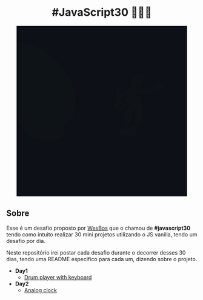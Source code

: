 <h1 align="center">#JavaScript30 👨🏽‍💻</h1>

<div align="center">
  <a href="https://storyset.com/"><img src=".github/Innovation.gif" /></a>
</div>

## Sobre
Esse é um desafio proposto por [WesBos](https://github.com/wesbos) que o chamou de **#javascript30** tendo como intuito realizar 30 mini projetos utilizando o JS vanilla, tendo um desafio por dia.

Neste repositório irei postar cada desafio durante o decorrer desses 30 dias, tendo uma README especifico para cada um, dizendo sobre o projeto.

- **Day1**
  - <a href="https://github.com/gabrlcj/Javascript30/tree/main/Day1">Drum player with keyboard</a>
- **Day2**
  - <a href="">Analog clock</a>